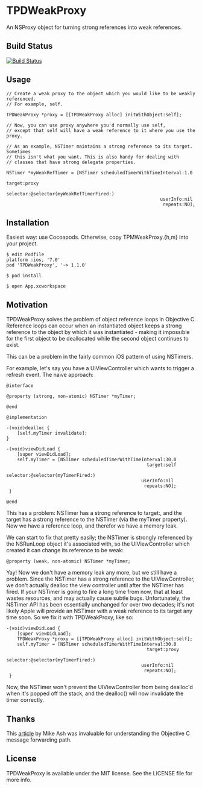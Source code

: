 # TPDWeakProxy

An NSProxy object for turning strong references into weak references.

## Build Status
[![Build Status](https://travis-ci.org/tetherpad/TPDWeakProxy.svg?branch=master)](https://travis-ci.org/tetherpad/TPDWeakProxy)

## Usage

    // Create a weak proxy to the object which you would like to be weakly referenced.
    // For example, self.

    TPDWeakProxy *proxy = [[TPDWeakProxy alloc] initWithObject:self];
    
    // Now, you can use proxy anywhere you'd normally use self,
    // except that self will have a weak reference to it where you use the proxy.
    
    // As an example, NSTimer maintains a strong reference to its target. Sometimes
    // this isn't what you want. This is also handy for dealing with
    // classes that have strong delegate properties.

    NSTimer *myWeakRefTimer = [NSTimer scheduledTimerWithTimeInterval:1.0
                                                               target:proxy
                                                             selector:@selector(myWeakRefTimerFired:)
                                                             userInfo:nil
                                                              repeats:NO];
                                                              
## Installation

Easiest way: use Cocoapods. Otherwise, copy TPMWeakProxy.{h,m} into your project.

    $ edit Podfile
    platform :ios, '7.0'
    pod 'TPDWeakProxy', '~> 1.1.0'
    
    $ pod install
    
    $ open App.xcworkspace
    
## Motivation

TPDWeakProxy solves the problem of object reference loops in Objective C. Reference loops can occur when an instantiated object keeps a strong reference to the object by which it was instantiated - making it impossible for the first object to be deallocated while the second object continues to exist.

This can be a problem in the fairly common iOS pattern of using NSTimers. 

For example, let's say you have a UIViewController which wants to trigger a refresh event. The naive approach:

    @interface

    @property (strong, non-atomic) NSTimer *myTimer;
    
    @end

    @implementation
    
    -(void)dealloc {
        [self.myTimer invalidate];
    }
    
    -(void)viewDidLoad {
        [super viewDidLoad];
        self.myTimer = [NSTimer scheduledTimerWithTimeInterval:30.0
                                                        target:self
                                                      selector:@selector(myTimerFired:)
                                                      userInfo:nil
                                                       repeats:NO];
     }

    @end
    
This has a problem: NSTimer has a strong reference to target:, and the
target has a strong reference to the NSTimer (via the myTimer
property). Now we have a reference loop, and therefor we have a memory leak.

We can start to fix that pretty easily; the NSTimer is strongly referenced by
the NSRunLoop object it's associated with, so the UIViewController which created it 
can change its reference to be weak:

    @property (weak, non-atomic) NSTimer *myTimer;
    
Yay! Now we don't have a memory leak any more, but we still have a
problem. Since the NSTimer has a strong reference to the
UIViewController, we don't actually dealloc the view controller until
after the NSTimer has fired. If your NSTimer is going to fire a long
time from now, that at least wastes resources, and may actually cause
subtle bugs. Unfortunately, the NSTimer API has been essentially 
unchanged for over two decades; it's not likely
Apple will provide an NSTimer with a weak reference to its target any
time soon. So we fix it with TPDWeakProxy, like so:

    -(void)viewDidLoad {
        [super viewDidLoad];
        TPDWeakProxy *proxy = [[TPDWeakProxy alloc] initWithObject:self];
        self.myTimer = [NSTimer scheduledTimerWithTimeInterval:30.0
                                                        target:proxy
                                                      selector:@selector(myTimerFired:)
                                                      userInfo:nil
                                                       repeats:NO];
     }

Now, the NSTimer won't prevent the UIViewController from being
dealloc'd when it's popped off the stack, and the dealloc() will now
invalidate the timer correctly.

## Thanks

This
[article](https://mikeash.com/pyblog/friday-qa-2009-03-27-objective-c-message-forwarding.html)
by Mike Ash was invaluable for understanding the Objective C message
forwarding path.

## License

TPDWeakProxy is available under the MIT license. See the LICENSE file for more info.
